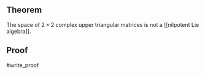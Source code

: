 ## Theorem
The space of $2\times 2$ complex upper triangular matrices is not a [[nilpotent Lie algebra]].
## Proof
#write_proof 